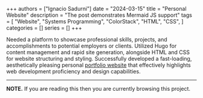 +++
authors = ["Ignacio Sadurni"]
date = "2024-03-15"
title = "Personal Website"
description = "The post demonstrates Mermaid JS support"
tags = [
    "Website",
    "Systems Programming",
    "ColorStack",
    "HTML",
    "CSS",
]
categories = []
series = []
+++

Needed a platform to showcase professional skills, projects, and accomplishments to potential employers or clients. Utilized Hugo for content management and rapid site generation, alongside HTML and CSS for website structuring and styling. Successfully developed a fast-loading, aesthetically pleasing personal [portfolio website](../../) that effectively highlights web development proficiency and design capabilities.

---

**NOTE.** If you are reading this then you are currently browsing this project.